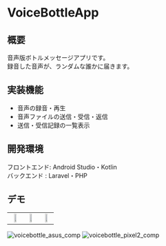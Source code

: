# VoiceBottleApp

## 概要
音声版ボトルメッセージアプリです。<br>
録音した音声が、ランダムな誰かに届きます。

## 実装機能
- 音声の録音・再生
- 音声ファイルの送信・受信・返信
- 送信・受信記録の一覧表示

## 開発環境
フロントエンド: Android Studio・Kotlin<br>
バックエンド  : Laravel・PHP

## デモ
<table>
  <tr>
    <td align="center"><img src="https://user-images.githubusercontent.com/51155766/118807756-a9c0bd80-b8e3-11eb-8990-0f0b2904208b.png" width="50%"></td>
    <td align="center"><img src="https://user-images.githubusercontent.com/51155766/118807756-a9c0bd80-b8e3-11eb-8990-0f0b2904208b.png" width="50%"></td>
    <td align="center"><img src="https://user-images.githubusercontent.com/51155766/118807756-a9c0bd80-b8e3-11eb-8990-0f0b2904208b.png" width="50%"></td>
    
  </tr>
</table>



![voicebottle_asus_comp](https://user-images.githubusercontent.com/51155766/118804708-00c49380-b8e0-11eb-9e86-55285245116b.gif)
![voicebottle_pixel2_comp](https://user-images.githubusercontent.com/51155766/118804719-0326ed80-b8e0-11eb-8aae-58580f636d9f.gif)
